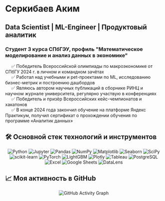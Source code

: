 # Серкибаев Аким
## Data Scientist | ML-Engineer | Продуктовый аналитик 

### Студент 3 курса СПбГЭУ, профиль "Математическое моделирование и анализ данных в экономике" <br>
&nbsp;&nbsp;&nbsp;&nbsp; ✅ Победитель Всероссийской олимпиады по макроэкономике от СПбГУ 2024 г. в личном и командном зачётах <br>
&nbsp;&nbsp;&nbsp;&nbsp; ✅ Работал над учебными и pet-проектами по ML, исследованию бизнес-метрик и построению дашбордов <br>
&nbsp;&nbsp;&nbsp;&nbsp; ✅ Являюсь автором научных публикаций в сборнике РИНЦ и научном журнале университета, регулярно участвую в конференциях <br>
&nbsp;&nbsp;&nbsp;&nbsp; ✅ Победитель и призёр Всероссийских кейс-чемпионатов и хакатонов <br>
&nbsp;&nbsp;&nbsp;&nbsp; ✅ В конце 2024 года закончил обучение на платформе Яндекс Практикум, получил сертификат о прохождении обучения по программе «Аналитик данных» <br>

## 🛠 Основной стек технологий и инструментов

<p align="center">
  <img alt="Python" src="https://img.shields.io/badge/-Python-3776AB?style=for-the-badge&logo=python&logoColor=white"/>
  <img alt="Jupyter" src="https://img.shields.io/badge/-Jupyter-F37626?style=for-the-badge&logo=jupyter&logoColor=white"/>
  <img alt="Pandas" src="https://img.shields.io/badge/-Pandas-150458?style=for-the-badge&logo=pandas&logoColor=white"/>
  <img alt="NumPy" src="https://img.shields.io/badge/-NumPy-013243?style=for-the-badge&logo=numpy&logoColor=white"/>
  <img alt="Matplotlib" src="https://img.shields.io/badge/-Matplotlib-11557C?style=for-the-badge&logo=matplotlib&logoColor=white"/>
  <img alt="Seaborn" src="https://img.shields.io/badge/-Seaborn-3772A4?style=for-the-badge&logo=seaborn&logoColor=white"/>
  <img alt="SciPy" src="https://img.shields.io/badge/-SciPy-8CAAE6?style=for-the-badge&logo=scipy&logoColor=white"/>
  <img alt="scikit-learn" src="https://img.shields.io/badge/-scikit--learn-F7931E?style=for-the-badge&logo=scikit-learn&logoColor=white"/>
  <img alt="PyTorch" src="https://img.shields.io/badge/-PyTorch-EE4C2C?style=for-the-badge&logo=PyTorch&logoColor=white"/>
  <img alt="LightGBM" src="https://img.shields.io/badge/-LightGBM-00A45E?style=for-the-badge&logo=lightgbm&logoColor=white"/>
  <img alt="Plotly" src="https://img.shields.io/badge/-Plotly-3F4F75?style=for-the-badge&logo=plotly&logoColor=white"/>
  <img alt="Tableau" src="https://img.shields.io/badge/-Tableau-3581B8?style=for-the-badge&logo=tableau&logoColor=white"/>
  <img alt="PostgreSQL" src="https://img.shields.io/badge/-PostgreSQL-316192?style=for-the-badge&logo=postgresql&logoColor=white"/>
  <img alt="Excel" src="https://img.shields.io/badge/-Excel-217346?style=for-the-badge&logo=microsoft-excel&logoColor=white"/>
  <img alt="Google Sheets" src="https://img.shields.io/badge/-Google_Sheets-0F9D58?style=for-the-badge&logo=google-sheets&logoColor=white"/>
  <img alt="DataLens" src="https://img.shields.io/badge/-DataLens-F2C811?style=for-the-badge&logo=power-bi&logoColor=white"/>
</p>

## 📈 Моя активность в GitHub

<p align="center">
  <img src="./github-activity-graph.svg" alt="GitHub Activity Graph" />
</p>

